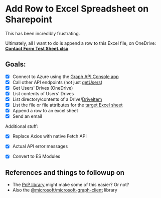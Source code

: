 # Add Row to Excel Spreadsheet on Sharepoint


This has been incredibly frustrating. 

Ultimately, all I want to do is append a row to this Excel file, on OneDrive: [**Contact Form Test Sheet.xlsx**](https://ideasonpurpose-my.sharepoint.com/:x:/r/personal/iop_ideasonpurpose_com/Documents/Active%20Jobs/IOP/IOP021_%20BNB/Brand%20New%20Brand!%20Cycle%205/a_Mangement/Contact%20Form%20Test%20Sheet.xlsx?d=web3ac602a73a4e21835edfb4cbd490a8&csf=1&web=1&e=iuD8jT)

## Goals:

- [x] Connect to Azure using the [Graph API Console app](https://learn.microsoft.com/en-us/entra/identity-platform/tutorial-v2-nodejs-console) 
- [x] Call other API endpoints (not just [getUsers](https://learn.microsoft.com/en-us/graph/api/user-list?view=graph-rest-1.0&tabs=http))
- [x] Get Users' Drives (OneDrive)
- [x] List contents of Users' Drives
- [x] List directory/contents of a Drive/[DriveItem](https://learn.microsoft.com/en-us/graph/api/resources/driveitem?view=graph-rest-1.0)
- [x] List the file or file attributes for the [target Excel sheet](https://ideasonpurpose-my.sharepoint.com/:x:/r/personal/iop_ideasonpurpose_com/Documents/Active%20Jobs/IOP/IOP021_%20BNB/Brand%20New%20Brand!%20Cycle%205/a_Mangement/Contact%20Form%20Test%20Sheet.xlsx?d=web3ac602a73a4e21835edfb4cbd490a8&csf=1&web=1&e=iuD8jT)
- [x] Append a row to an excel sheet
- [x] Send an email

Additional stuff: 
- [x] Replace Axios with native Fetch API
- [x] Actual API error messages 
- [x] Convert to ES Modules


## References and things to followup on

- The [PnP library](https://pnp.github.io/pnpjs/) might make some of this easier? Or not? 
- Also the [@microsoft/microsoft-graph-client](https://github.com/microsoftgraph/msgraph-sdk-javascript) library
